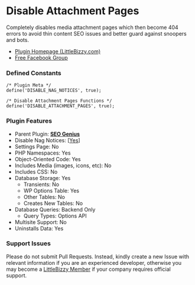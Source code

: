 # Disable Attachment Pages

Completely disables media attachment pages which then become 404 errors to avoid thin content SEO issues and better guard against snoopers and bots.

* [Plugin Homepage (LittleBizzy.com)](https://www.littlebizzy.com/plugins/disable-attachment-pages)
* [Free Facebook Group](https://www.facebook.com/groups/littlebizzy/)

### Defined Constants

    /* Plugin Meta */
    define('DISABLE_NAG_NOTICES', true);
    
    /* Disable Attachment Pages Functions */
    define('DISABLE_ATTACHMENT_PAGES', true);
    
### Plugin Features

* Parent Plugin: [**SEO Genius**](https://www.littlebizzy.com/plugins/seo-genius)
* Disable Nag Notices: [[Yes](https://codex.wordpress.org/Plugin_API/Action_Reference/admin_notices#Disable_Nag_Notices)]
* Settings Page: No
* PHP Namespaces: Yes
* Object-Oriented Code: Yes
* Includes Media (images, icons, etc): No
* Includes CSS: No
* Database Storage: Yes
  * Transients: No
  * WP Options Table: Yes
  * Other Tables: No
  * Creates New Tables: No
* Database Queries: Backend Only
  * Query Types: Options API
* Multisite Support: No
* Uninstalls Data: Yes

### Support Issues

Please do not submit Pull Requests. Instead, kindly create a new Issue with relevant information if you are an experienced developer, otherwise you may become a [LittleBizzy Member](https://www.littlebizzy.com/members) if your company requires official support.
